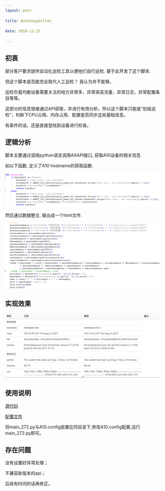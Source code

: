 ```yaml
---
layout: post 

title: AutoInspection

date: 2018-11-25

---
```


## 初衷

部分客户要求提供自动化巡检工具以便他们自行巡检. 基于此开发了这个脚本.

但这个脚本是否能完全取代人工巡检？ 我认为并不能够。

巡检负载均衡设备需要关注的地方非常多，异常突高流量，异常日志，异常配置条目等等。

这部分的信息很难通过API获取，并进行有效分析。所以这个脚本只能是“初级巡检”，判断下CPU占用、内存占用、配置是否同步这些基础信息。

有条件的话，还是直接登陆到设备进行检查。

## 逻辑分析

脚本主要通过调用python语言调用AXAPI接口, 获取A10设备的相关信息.

如以下函数, 定义了A10 hostname的获取函数.

![1545633234975](../assets/images/2018-11-25-AutoInspection/1545633234975.png)

然后通过数据整合, 输出成一个html文件. 

![1545633253767](../assets/images/2018-11-25-AutoInspection/1545633253767.png)

## 实现效果

![1545633282716](../assets/images/2018-11-25-AutoInspection/1545633282716.png)



## 使用说明



[源代码](http://hk.ivanxie.com/main_272.py)

[配置文件](http://hk.ivanxie.com/A10.config)

将main_272.py与A10.config放置在同目录下,修改A10.config配置,运行main_272.py即可。



## 存在问题

没有设置好异常处理；

不兼容新版本的api；

后续有时间的话再修正。